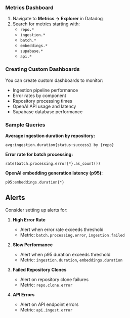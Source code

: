 ### Metrics Dashboard
1. Navigate to **Metrics → Explorer** in Datadog
2. Search for metrics starting with:
   - `repo.*`
   - `ingestion.*`
   - `batch.*`
   - `embeddings.*`
   - `supabase.*`
   - `api.*`

### Creating Custom Dashboards

You can create custom dashboards to monitor:
- Ingestion pipeline performance
- Error rates by component
- Repository processing times
- OpenAI API usage and latency
- Supabase database performance

### Sample Queries

**Average ingestion duration by repository:**
```
avg:ingestion.duration{status:success} by {repo}
```

**Error rate for batch processing:**
```
rate(batch.processing.error{*}.as_count())
```

**OpenAI embedding generation latency (p95):**
```
p95:embeddings.duration{*}
```

## Alerts

Consider setting up alerts for:

1. **High Error Rate**
   - Alert when error rate exceeds threshold
   - Metric: `batch.processing.error`, `ingestion.failed`

2. **Slow Performance**
   - Alert when p95 duration exceeds threshold
   - Metric: `ingestion.duration`, `embeddings.duration`

3. **Failed Repository Clones**
   - Alert on repository clone failures
   - Metric: `repo.clone.error`

4. **API Errors**
   - Alert on API endpoint errors
   - Metric: `api.ingest.error`